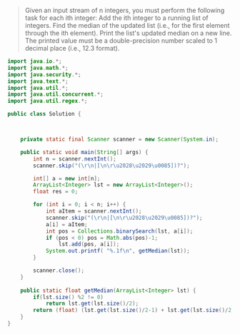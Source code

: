 > Given an input stream of n integers, you must perform the following task for each ith integer:
Add the ith integer to a running list of integers.
Find the median of the updated list (i.e., for the first element through the ith element).
Print the list's updated median on a new line. The printed value must be a double-precision number scaled to 1 decimal place (i.e., 12.3 format).

```java
import java.io.*;
import java.math.*;
import java.security.*;
import java.text.*;
import java.util.*;
import java.util.concurrent.*;
import java.util.regex.*;

public class Solution {



    private static final Scanner scanner = new Scanner(System.in);

    public static void main(String[] args) {
        int n = scanner.nextInt();
        scanner.skip("(\r\n|[\n\r\u2028\u2029\u0085])?");

        int[] a = new int[n];
        ArrayList<Integer> lst = new ArrayList<Integer>();
        float res = 0;

        for (int i = 0; i < n; i++) {
            int aItem = scanner.nextInt();
            scanner.skip("(\r\n|[\n\r\u2028\u2029\u0085])?");
            a[i] = aItem;
            int pos = Collections.binarySearch(lst, a[i]);
            if (pos < 0) pos = Math.abs(pos)-1;
                lst.add(pos, a[i]);
            System.out.printf( "%.1f\n", getMedian(lst));
        }

        scanner.close();
    }
    
    public static float getMedian(ArrayList<Integer> lst) {
        if(lst.size() %2 != 0)
            return lst.get(lst.size()/2);
        return (float) (lst.get(lst.size()/2-1) + lst.get(lst.size()/2))/2;
    }
}
```

